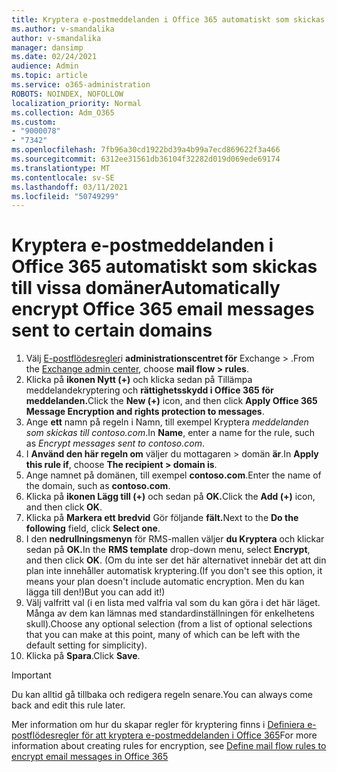 ```yaml
---
title: Kryptera e-postmeddelanden i Office 365 automatiskt som skickas till vissa domäner
ms.author: v-smandalika
author: v-smandalika
manager: dansimp
ms.date: 02/24/2021
audience: Admin
ms.topic: article
ms.service: o365-administration
ROBOTS: NOINDEX, NOFOLLOW
localization_priority: Normal
ms.collection: Adm_O365
ms.custom:
- "9000078"
- "7342"
ms.openlocfilehash: 7fb96a30cd1922bd39a4b99a7ecd869622f3a466
ms.sourcegitcommit: 6312ee31561db36104f32282d019d069ede69174
ms.translationtype: MT
ms.contentlocale: sv-SE
ms.lasthandoff: 03/11/2021
ms.locfileid: "50749299"
---
```

# <a name="automatically-encrypt-office-365-email-messages-sent-to-certain-domains"></a><span data-ttu-id="de04e-102">Kryptera e-postmeddelanden i Office 365 automatiskt som skickas till vissa domäner</span><span class="sxs-lookup"><span data-stu-id="de04e-102">Automatically encrypt Office 365 email messages sent to certain domains</span></span>

1. <span data-ttu-id="de04e-103">Välj [E-postflödesregler](https://outlook.office365.com/ecp/)i **administrationscentret för** Exchange > .</span><span class="sxs-lookup"><span data-stu-id="de04e-103">From the [Exchange admin center](https://outlook.office365.com/ecp/), choose **mail flow > rules**.</span></span> 
2. <span data-ttu-id="de04e-104">Klicka på **ikonen Nytt (+)** och klicka sedan på Tillämpa meddelandekryptering och **rättighetsskydd i Office 365 för meddelanden.**</span><span class="sxs-lookup"><span data-stu-id="de04e-104">Click the **New (+)** icon, and then click **Apply Office 365 Message Encryption and rights protection to messages**.</span></span>
3. <span data-ttu-id="de04e-105">Ange **ett** namn på regeln i Namn, till exempel Kryptera *meddelanden som skickas till contoso.com*.</span><span class="sxs-lookup"><span data-stu-id="de04e-105">In **Name**, enter a name for the rule, such as *Encrypt messages sent to contoso.com*.</span></span>
4. <span data-ttu-id="de04e-106">I **Använd den här regeln om** väljer du mottagaren > domän **är**.</span><span class="sxs-lookup"><span data-stu-id="de04e-106">In **Apply this rule if**, choose **The recipient > domain is**.</span></span> 
5. <span data-ttu-id="de04e-107">Ange namnet på domänen, till exempel **contoso.com**.</span><span class="sxs-lookup"><span data-stu-id="de04e-107">Enter the name of the domain, such as **contoso.com**.</span></span>
6. <span data-ttu-id="de04e-108">Klicka på **ikonen Lägg till (+)** och sedan på **OK.**</span><span class="sxs-lookup"><span data-stu-id="de04e-108">Click the **Add (+)** icon, and then click **OK**.</span></span>
7. <span data-ttu-id="de04e-109">Klicka på **Markera ett bredvid** Gör följande **fält.**</span><span class="sxs-lookup"><span data-stu-id="de04e-109">Next to the **Do the following** field, click **Select one**.</span></span> 
8. <span data-ttu-id="de04e-110">I den **nedrullningsmenyn** för RMS-mallen väljer **du Kryptera** och klickar sedan på **OK.**</span><span class="sxs-lookup"><span data-stu-id="de04e-110">In the **RMS template** drop-down menu, select **Encrypt**, and then click **OK**.</span></span> <span data-ttu-id="de04e-111">(Om du inte ser det här alternativet innebär det att din plan inte innehåller automatisk kryptering.</span><span class="sxs-lookup"><span data-stu-id="de04e-111">(If you don't see this option, it means your plan doesn't include automatic encryption.</span></span> <span data-ttu-id="de04e-112">Men du kan lägga till den!)</span><span class="sxs-lookup"><span data-stu-id="de04e-112">But you can add it!)</span></span>
9. <span data-ttu-id="de04e-113">Välj valfritt val (i en lista med valfria val som du kan göra i det här läget. Många av dem kan lämnas med standardinställningen för enkelhetens skull).</span><span class="sxs-lookup"><span data-stu-id="de04e-113">Choose any optional selection (from a list of optional selections that you can make at this point, many of which can be left with the default setting for simplicity).</span></span>
10. <span data-ttu-id="de04e-114">Klicka på **Spara**.</span><span class="sxs-lookup"><span data-stu-id="de04e-114">Click **Save**.</span></span>

> [!IMPORTANT]
> <span data-ttu-id="de04e-115">Du kan alltid gå tillbaka och redigera regeln senare.</span><span class="sxs-lookup"><span data-stu-id="de04e-115">You can always come back and edit this rule later.</span></span>

<span data-ttu-id="de04e-116">Mer information om hur du skapar regler för kryptering finns i [Definiera e-postflödesregler för att kryptera e-postmeddelanden i Office 365](https://docs.microsoft.com/microsoft-365/compliance/define-mail-flow-rules-to-encrypt-email)</span><span class="sxs-lookup"><span data-stu-id="de04e-116">For more information about creating rules for encryption, see [Define mail flow rules to encrypt email messages in Office 365](https://docs.microsoft.com/microsoft-365/compliance/define-mail-flow-rules-to-encrypt-email)</span></span>